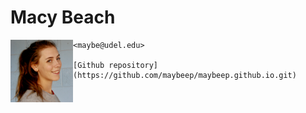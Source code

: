 # Macy Beach

<heading>
    <img src="mugshot.jpeg" alt="MacyBeach" style="float:left;padding:25px25px25px25px;width:100px;height:100px;">

    <maybe@udel.edu>

    [Github repository](https://github.com/maybeep/maybeep.github.io.git)
</heading>

